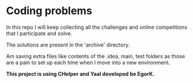 # Coding problems

In this repo I will keep collecting all the challenges and online competitions that I participate and solve.

The solutions are present in the 'archive' directory.

Am saving extra files like contents of the .idea, main, test folders as those are a pain to set up each time when I move into a new environment.

**This project is using CHelper and Yaal developed be EgorK.**